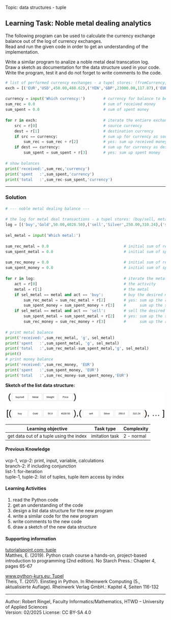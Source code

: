 Topic: data structures - tuple

## Learning Task: Noble metal dealing analytics

The following program can be used to calculate the currency exchange balance out of the log of currency exchanges.  
Read and run the given code in order to get an understanding of the implementation. 

Write a similar program to analize a noble metal deal transcation log.  
Draw a sketch as documentation for the data structure used in your code.  
Write the program, test it and do not forget to write comments to the code.

``` python
# list of performed currency exchanges - a tupel stores: (fromCurrency, toCurreny, fromAmount, toAmount)
exch = [('EUR','USD',450.00,488.62),('YEN','GBP',23000.00,117.87),('EUR','GBP',1200.00,999.30),('USD','EUR',342.00,315.01)]

currency = input('Which currency:')        # currency for balance to be calculated
sum_rec = 0.0                              # sum of received money
sum_spent = 0.0                            # sum of spent money

for r in exch:                             # iterate the entiere exchange log list
	src = r[0]                             # source currency
	dest = r[1]                            # destination currency
	if src == currency:                    # sum up for currency as source currency?
		sum_rec = sum_rec + r[2]           # yes: sum up received money
	if dest == currency:                   # sum up for currency as destination currency?
		sum_spent = sum_spent + r[3]       # yes: sum up spent money

# show balances
print('received:',sum_rec,'currency')
print('spent   :',sum_spent,'currency')
print('total   :',sum_rec-sum_spent,'currency')
```

---------------------------------------

### Solution

``` python
# --- noble metal dealing balance ---

# the log for metal deal transactions - a tupel stores: (buy/sell, metal, weight_g, money_EUR)
log = [('buy','Gold',50.00,4028.50),('sell','Silver',250.00,310.24),('sell','Gold',80.00,7280,8),('buy','Gold',42.00,3383.94)]

sel_metal = input('Which metal:')

sum_rec_metal = 0.0                                 # initial sum of received metal [g]
sum_spent_metal = 0.0                               # initial sum of spent metal [g]

sum_rec_money = 0.0                                 # initial sum of received money [EUR]
sum_spent_money = 0.0                               # initial sum of spent money [EUR]

for r in log:                                       # iterate the metal transaction log
	act = r[0]                                      # the activity
	metal = r[1]                                    # the metal
	if sel_metal == metal and act == 'buy':         # buy the desired metal?
		sum_rec_metal = sum_rec_metal + r[2]        # yes: sum up the received metal
		sum_spent_money = sum_spent_money + r[3]    #      sum up the spent money
	if sel_metal == metal and act == 'sell':        # sell the desired metal?
		sum_spent_metal = sum_spent_metal + r[2]    # yes: sum up the spent metal
		sum_rec_money = sum_rec_money + r[3]        #      sum up the received money

# print metal balance
print('received:',sum_rec_metal, 'g', sel_metal)
print('spent   :',sum_spent_metal, 'g', sel_metal)
print('total   :',sum_rec_metal-sum_spent_metal,'g', sel_metal)
print() 
# print money balance
print('received:',sum_rec_money, 'EUR')
print('spent   :',sum_spent_money, 'EUR')
print('total   :',sum_rec_money-sum_spent_money,'EUR')
```

**Sketch of the list data structure:**

![](NobleMetalDealing.png)

| **Learning objective**                         | **Task type**   | **Complexity** |
| ---------------------------------------------- | --------------- | -------------- |
| get data out of a tuple using the index        | imitation task  | 2 - normal     |  

#### Previous Knowledge

vcp-1, vcp-2: print, input, variable, calculations  
branch-2: if including conjunction  
list-1: for-iteration   
tuple-1, tuple-2: list of tuples, tuple item access by index  
  
#### Learning Activities

1) read the Python code
2) get an understanding of the code
3) design a list data structure for the new program
4) write a similar code for the new program
5) write comments to the new code
6) draw a sketch of the new data structure

#### Supporting information

[tutorialspoint.com: tuple](https://www.tutorialspoint.com/python/python_tuples.htm)  
Matthes, E. (2019). Python crash course a hands-on, project-based introduction to programming (2nd edition). No Starch Press.: Chapter 4, pages 65-67  

[www.python-kurs.eu: Tupel](https://www.python-kurs.eu/python3_sequentielle_datentypen.php)  
Theis, T. (2017). Einstieg in Python. In Rheinwerk Computing (5., aktualisierte Auflage). Rheinwerk Verlag GmbH.: Kapitel 4, Seiten 116-132

---------------------------------------
Author: Robert Ringel, Faculty Informatics/Mathematics, HTWD – University of Applied Sciences  
Version: 02/2025  License: CC BY-SA 4.0
